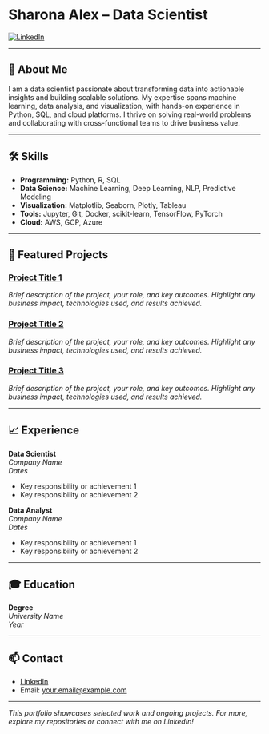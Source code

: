 # Sharona Alex – Data Scientist

[![LinkedIn](https://img.shields.io/badge/LinkedIn-sharona1ex-blue?logo=linkedin)](https://www.linkedin.com/in/sharona1ex/)

---

## 👋 About Me

I am a data scientist passionate about transforming data into actionable insights and building scalable solutions. My expertise spans machine learning, data analysis, and visualization, with hands-on experience in Python, SQL, and cloud platforms. I thrive on solving real-world problems and collaborating with cross-functional teams to drive business value.

---

## 🛠️ Skills

- **Programming:** Python, R, SQL
- **Data Science:** Machine Learning, Deep Learning, NLP, Predictive Modeling
- **Visualization:** Matplotlib, Seaborn, Plotly, Tableau
- **Tools:** Jupyter, Git, Docker, scikit-learn, TensorFlow, PyTorch
- **Cloud:** AWS, GCP, Azure

---

## 📂 Featured Projects

### [Project Title 1](link-to-project-repo)
*Brief description of the project, your role, and key outcomes. Highlight any business impact, technologies used, and results achieved.*

### [Project Title 2](link-to-project-repo)
*Brief description of the project, your role, and key outcomes. Highlight any business impact, technologies used, and results achieved.*

### [Project Title 3](link-to-project-repo)
*Brief description of the project, your role, and key outcomes. Highlight any business impact, technologies used, and results achieved.*

---

## 📈 Experience

**Data Scientist**  
*Company Name*  
*Dates*  
- Key responsibility or achievement 1  
- Key responsibility or achievement 2  

**Data Analyst**  
*Company Name*  
*Dates*  
- Key responsibility or achievement 1  
- Key responsibility or achievement 2  

---

## 🎓 Education

**Degree**  
*University Name*  
*Year*

---

## 📫 Contact

- [LinkedIn](https://www.linkedin.com/in/sharona1ex/)
- Email: your.email@example.com

---

*This portfolio showcases selected work and ongoing projects. For more, explore my repositories or connect with me on LinkedIn!*
